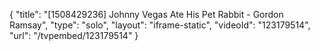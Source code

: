 {
    "title": "[1508429236] Johnny Vegas Ate His Pet Rabbit - Gordon Ramsay",
    "type": "solo",
    "layout": "iframe-static",
    "videoId": "123179514",
    "url": "\/tvpembed\/123179514"
}